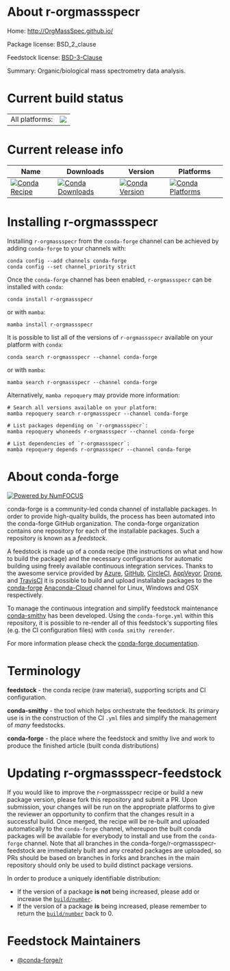 About r-orgmassspecr
====================

Home: http://OrgMassSpec.github.io/

Package license: BSD_2_clause

Feedstock license: [BSD-3-Clause](https://github.com/conda-forge/r-orgmassspecr-feedstock/blob/main/LICENSE.txt)

Summary: Organic/biological mass spectrometry data analysis.

Current build status
====================


<table><tr><td>All platforms:</td>
    <td>
      <a href="https://dev.azure.com/conda-forge/feedstock-builds/_build/latest?definitionId=7263&branchName=main">
        <img src="https://dev.azure.com/conda-forge/feedstock-builds/_apis/build/status/r-orgmassspecr-feedstock?branchName=main">
      </a>
    </td>
  </tr>
</table>

Current release info
====================

| Name | Downloads | Version | Platforms |
| --- | --- | --- | --- |
| [![Conda Recipe](https://img.shields.io/badge/recipe-r--orgmassspecr-green.svg)](https://anaconda.org/conda-forge/r-orgmassspecr) | [![Conda Downloads](https://img.shields.io/conda/dn/conda-forge/r-orgmassspecr.svg)](https://anaconda.org/conda-forge/r-orgmassspecr) | [![Conda Version](https://img.shields.io/conda/vn/conda-forge/r-orgmassspecr.svg)](https://anaconda.org/conda-forge/r-orgmassspecr) | [![Conda Platforms](https://img.shields.io/conda/pn/conda-forge/r-orgmassspecr.svg)](https://anaconda.org/conda-forge/r-orgmassspecr) |

Installing r-orgmassspecr
=========================

Installing `r-orgmassspecr` from the `conda-forge` channel can be achieved by adding `conda-forge` to your channels with:

```
conda config --add channels conda-forge
conda config --set channel_priority strict
```

Once the `conda-forge` channel has been enabled, `r-orgmassspecr` can be installed with `conda`:

```
conda install r-orgmassspecr
```

or with `mamba`:

```
mamba install r-orgmassspecr
```

It is possible to list all of the versions of `r-orgmassspecr` available on your platform with `conda`:

```
conda search r-orgmassspecr --channel conda-forge
```

or with `mamba`:

```
mamba search r-orgmassspecr --channel conda-forge
```

Alternatively, `mamba repoquery` may provide more information:

```
# Search all versions available on your platform:
mamba repoquery search r-orgmassspecr --channel conda-forge

# List packages depending on `r-orgmassspecr`:
mamba repoquery whoneeds r-orgmassspecr --channel conda-forge

# List dependencies of `r-orgmassspecr`:
mamba repoquery depends r-orgmassspecr --channel conda-forge
```


About conda-forge
=================

[![Powered by
NumFOCUS](https://img.shields.io/badge/powered%20by-NumFOCUS-orange.svg?style=flat&colorA=E1523D&colorB=007D8A)](https://numfocus.org)

conda-forge is a community-led conda channel of installable packages.
In order to provide high-quality builds, the process has been automated into the
conda-forge GitHub organization. The conda-forge organization contains one repository
for each of the installable packages. Such a repository is known as a *feedstock*.

A feedstock is made up of a conda recipe (the instructions on what and how to build
the package) and the necessary configurations for automatic building using freely
available continuous integration services. Thanks to the awesome service provided by
[Azure](https://azure.microsoft.com/en-us/services/devops/), [GitHub](https://github.com/),
[CircleCI](https://circleci.com/), [AppVeyor](https://www.appveyor.com/),
[Drone](https://cloud.drone.io/welcome), and [TravisCI](https://travis-ci.com/)
it is possible to build and upload installable packages to the
[conda-forge](https://anaconda.org/conda-forge) [Anaconda-Cloud](https://anaconda.org/)
channel for Linux, Windows and OSX respectively.

To manage the continuous integration and simplify feedstock maintenance
[conda-smithy](https://github.com/conda-forge/conda-smithy) has been developed.
Using the ``conda-forge.yml`` within this repository, it is possible to re-render all of
this feedstock's supporting files (e.g. the CI configuration files) with ``conda smithy rerender``.

For more information please check the [conda-forge documentation](https://conda-forge.org/docs/).

Terminology
===========

**feedstock** - the conda recipe (raw material), supporting scripts and CI configuration.

**conda-smithy** - the tool which helps orchestrate the feedstock.
                   Its primary use is in the construction of the CI ``.yml`` files
                   and simplify the management of *many* feedstocks.

**conda-forge** - the place where the feedstock and smithy live and work to
                  produce the finished article (built conda distributions)


Updating r-orgmassspecr-feedstock
=================================

If you would like to improve the r-orgmassspecr recipe or build a new
package version, please fork this repository and submit a PR. Upon submission,
your changes will be run on the appropriate platforms to give the reviewer an
opportunity to confirm that the changes result in a successful build. Once
merged, the recipe will be re-built and uploaded automatically to the
`conda-forge` channel, whereupon the built conda packages will be available for
everybody to install and use from the `conda-forge` channel.
Note that all branches in the conda-forge/r-orgmassspecr-feedstock are
immediately built and any created packages are uploaded, so PRs should be based
on branches in forks and branches in the main repository should only be used to
build distinct package versions.

In order to produce a uniquely identifiable distribution:
 * If the version of a package **is not** being increased, please add or increase
   the [``build/number``](https://docs.conda.io/projects/conda-build/en/latest/resources/define-metadata.html#build-number-and-string).
 * If the version of a package **is** being increased, please remember to return
   the [``build/number``](https://docs.conda.io/projects/conda-build/en/latest/resources/define-metadata.html#build-number-and-string)
   back to 0.

Feedstock Maintainers
=====================

* [@conda-forge/r](https://github.com/conda-forge/r/)

